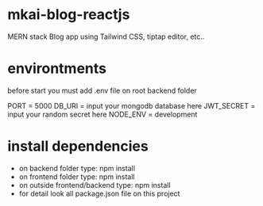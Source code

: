 # mkai-blog-reactjs
MERN stack Blog app using Tailwind CSS, tiptap editor, etc..

# environtments
before start you must add .env file on root backend folder

PORT = 5000
DB_URI = input your mongodb database here
JWT_SECRET = input your random secret here
NODE_ENV = development

# install dependencies
- on backend folder type: npm install
- on frontend folder type: npm install
- on outside frontend/backend type: npm install
- for detail look all package.json file on this project
